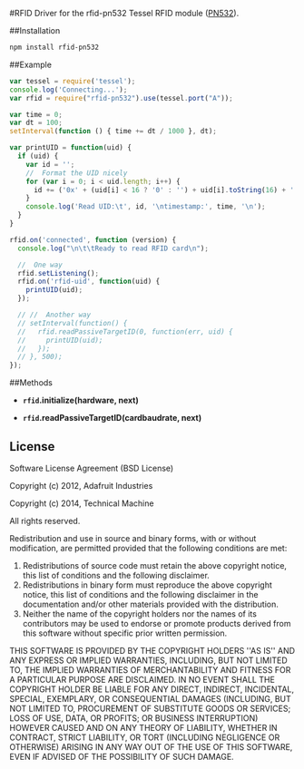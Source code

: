 #RFID
Driver for the rfid-pn532 Tessel RFID module ([PN532](http://www.adafruit.com/datasheets/pn532longds.pdf)).

##Installation
```sh
npm install rfid-pn532
```
##Example
```js
var tessel = require('tessel');
console.log('Connecting...');
var rfid = require("rfid-pn532").use(tessel.port("A"));

var time = 0;
var dt = 100;
setInterval(function () { time += dt / 1000 }, dt);

var printUID = function(uid) {
  if (uid) {
    var id = '';
    //  Format the UID nicely
    for (var i = 0; i < uid.length; i++) {
      id += ('0x' + (uid[i] < 16 ? '0' : '') + uid[i].toString(16) + ' ');
    }
    console.log('Read UID:\t', id, '\ntimestamp:', time, '\n');
  }
}

rfid.on('connected', function (version) {
  console.log("\n\t\tReady to read RFID card\n");

  //  One way
  rfid.setListening();
  rfid.on('rfid-uid', function(uid) {
    printUID(uid);
  });

  // //  Another way
  // setInterval(function() {
  //   rfid.readPassiveTargetID(0, function(err, uid) {
  //     printUID(uid);
  //   });
  // }, 500);
});
```

##Methods

*  **`rfid`.initialize(hardware, next)**

*  **`rfid`.readPassiveTargetID(cardbaudrate, next)**

## License

Software License Agreement (BSD License)

Copyright (c) 2012, Adafruit Industries

Copyright (c) 2014, Technical Machine

All rights reserved.

Redistribution and use in source and binary forms, with or without
modification, are permitted provided that the following conditions are met:
1. Redistributions of source code must retain the above copyright
notice, this list of conditions and the following disclaimer.
2. Redistributions in binary form must reproduce the above copyright
notice, this list of conditions and the following disclaimer in the
documentation and/or other materials provided with the distribution.
3. Neither the name of the copyright holders nor the
names of its contributors may be used to endorse or promote products
derived from this software without specific prior written permission.

THIS SOFTWARE IS PROVIDED BY THE COPYRIGHT HOLDERS ''AS IS'' AND ANY
EXPRESS OR IMPLIED WARRANTIES, INCLUDING, BUT NOT LIMITED TO, THE IMPLIED
WARRANTIES OF MERCHANTABILITY AND FITNESS FOR A PARTICULAR PURPOSE ARE
DISCLAIMED. IN NO EVENT SHALL THE COPYRIGHT HOLDER BE LIABLE FOR ANY
DIRECT, INDIRECT, INCIDENTAL, SPECIAL, EXEMPLARY, OR CONSEQUENTIAL DAMAGES
(INCLUDING, BUT NOT LIMITED TO, PROCUREMENT OF SUBSTITUTE GOODS OR SERVICES;
LOSS OF USE, DATA, OR PROFITS; OR BUSINESS INTERRUPTION) HOWEVER CAUSED AND
ON ANY THEORY OF LIABILITY, WHETHER IN CONTRACT, STRICT LIABILITY, OR TORT
(INCLUDING NEGLIGENCE OR OTHERWISE) ARISING IN ANY WAY OUT OF THE USE OF THIS
SOFTWARE, EVEN IF ADVISED OF THE POSSIBILITY OF SUCH DAMAGE.
